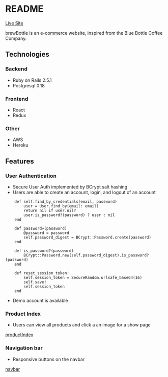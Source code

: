 # README

[Live Site](https://thawing-beach-94274-961d6daa8592.herokuapp.com/#/)

brewBottle is an e-commerce website, inspired from the Blue Bottle Coffee Company.

## Technologies

### Backend
  * Ruby on Rails 2.5.1
  * Postgresql 0.18
### Frontend
  * React
  * Redux
### Other
  * AWS
  * Heroku

## Features 

### User Authentication
  * Secure User Auth implemented by BCrypt salt hashing 
  * Users are able to create an account, login, and logout of an account 
  
```
    def self.find_by_credentials(email, password)
        user = User.find_by(email: email)
        return nil if user.nil?
        user.is_password?(password) ? user : nil
    end

    def password=(password)
        @password = password
        self.password_digest = BCrypt::Password.create(password)    
    end

    def is_password?(password)
        BCrypt::Password.new(self.password_digest).is_password?(password)
    end

    def reset_session_token!
        self.session_token = SecureRandom.urlsafe_base64(16)
        self.save!
        self.session_token
    end
```
  * Demo account is available

### Product Index 
  * Users can view all products and click a an image for a show page

[productIndex](./screenshots/productIndex)

### Navigation bar
  * Responsive buttons on the navbar

[navbar](./screenshots/website.png)




<!-- bundle exec rails g migration CreateCart_items -->
<!-- bundle exec rails g model cart_item -->





























<!-- # README


This README would normally document whatever steps are necessary to get the
application up and running.

Things you may want to cover:

* Ruby version

* System dependencies

* Configuration

* Database creation

* Database initialization

* How to run the test suite

* Services (job queues, cache servers, search engines, etc.)

* Deployment instructions

* ... -->
